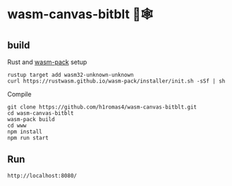 # wasm-canvas-bitblt 🦀🕸

## build

Rust and [wasm-pack](https://rustwasm.github.io/wasm-pack) setup

```
rustup target add wasm32-unknown-unknown
curl https://rustwasm.github.io/wasm-pack/installer/init.sh -sSf | sh
```

Compile

```
git clone https://github.com/h1romas4/wasm-canvas-bitblt.git
cd wasm-canvas-bitblt
wasm-pack build
cd www
npm install
npm run start
```

## Run

```
http://localhost:8080/
```
